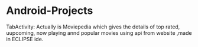 # Android-Projects

TabActivity: Actually is Moviepedia
which gives the details of top rated, uupcoming, now playing annd popular movies using api from website ,made in ECLIPSE ide. 
